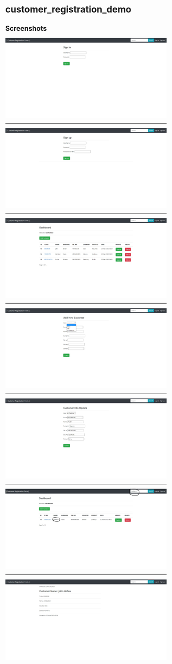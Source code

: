 # customer_registration_demo
## Screenshots

<img src="/img/sign_in.jpg" alt="Sign in" title="Sign in">
<hr>
<img src="/img/sign_up.jpg" alt="Sign up" title="Sign up">
<hr>
<img src="/img/dashboard.jpg" alt="Dashboard" title="Dashboard">
<hr>
<img src="/img/add.jpg" alt="Add Customer" title="Add Customer">
<hr>
<img src="/img/update.jpg" alt="Update Customer" title="Update Customer">
<hr>
<img src="/img/search.jpg" alt="Search " title="Search">
<hr>
<img src="/img/userDetails.jpg" alt="User Details" title="User Details">



